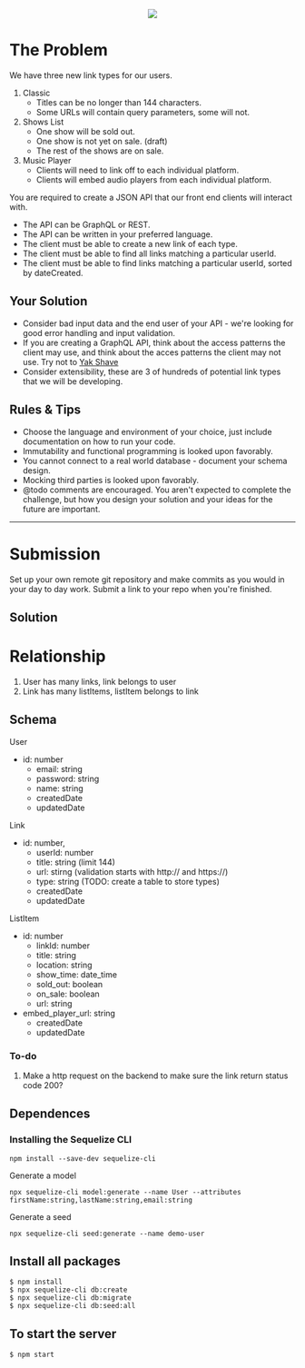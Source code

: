 <p align="center">
  <img src="https://github.com/blstrco/linktr.ee-backend-assessment/raw/master/Screen%20Shot%202019-07-08%20at%202.09.47%20pm.png">
</p>

# The Problem
We have three new link types for our users.

1. Classic
	- Titles can be no longer than 144 characters.
	- Some URLs will contain query parameters, some will not.
2. Shows List
	- One show will be sold out.
	- One show is not yet on sale. (draft)
	- The rest of the shows are on sale.
3. Music Player
	- Clients will need to link off to each individual platform.
	- Clients will embed audio players from each individual platform.
	
You are required to create a JSON API that our front end clients will interact with.

- The API can be GraphQL or REST.
- The API can be written in your preferred language.
- The client must be able to create a new link of each type.
- The client must be able to find all links matching a particular userId.
- The client must be able to find links matching a particular userId, sorted by dateCreated.


## Your Solution

- Consider bad input data and the end user of your API - we're looking for good error handling and input validation.
- If you are creating a GraphQL API, think about the access patterns the client may use, and think about the acces patterns the client may not use. Try not to [Yak Shave](https://seths.blog/2005/03/dont_shave_that/)
- Consider extensibility, these are 3 of hundreds of potential link types that we will be developing.


## Rules & Tips

- Choose the language and environment of your choice, just include documentation on how to run your code.
- Immutability and functional programming is looked upon favorably.
- You cannot connect to a real world database - document your schema design.
- Mocking third parties is looked upon favorably.
- @todo comments are encouraged. You aren't expected to complete the challenge, but how you design your solution and your ideas for the future are important.

---
# Submission
Set up your own remote git repository and make commits as you would in your day to day work. Submit a link to your repo when you're finished.

## Solution

# Relationship
1. User has many links, link belongs to user
2. Link has many listItems, listItem belongs to link


## Schema

User
  - id: number
	- email: string
	- password: string
	- name: string
	- createdDate
	- updatedDate	

Link
  - id: number,
	- userId: number
	- title: string (limit 144)
	- url: stirng (validation starts with http:// and https://)
	- type: string (TODO: create a table to store types)	  
	- createdDate
	- updatedDate

ListItem
  - id: number
	- linkId: number
	- title: string	
	- location: string
	- show_time: date_time
	- sold_out: boolean
	- on_sale: boolean	
	- url: string
  - embed_player_url: string
	- createdDate
	- updatedDate	


### To-do

1. Make a http request on the backend to make sure the link return status code 200?

## Dependences

### Installing the Sequelize CLI

`npm install --save-dev sequelize-cli`

Generate a model

`npx sequelize-cli model:generate --name User --attributes firstName:string,lastName:string,email:string`

Generate a seed

`npx sequelize-cli seed:generate --name demo-user`

## Install all packages

```
$ npm install
$ npx sequelize-cli db:create
$ npx sequelize-cli db:migrate
$ npx sequelize-cli db:seed:all
```

## To start the server

```
$ npm start
```


